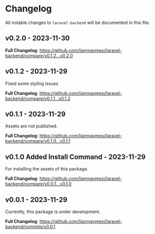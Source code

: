 # Changelog

All notable changes to `laravel-backend` will be documented in this file.

## v0.2.0 - 2023-11-30

**Full Changelog**: https://github.com/lianmaymesi/laravel-backend/compare/v0.1.2...v0.2.0

## v0.1.2 - 2023-11-29

Fixed some styling issues

**Full Changelog**: https://github.com/lianmaymesi/laravel-backend/compare/v0.1.1...v0.1.2

## v0.1.1 - 2023-11-29

Assets are not published.

**Full Changelog**: https://github.com/lianmaymesi/laravel-backend/compare/v0.1.0...v0.1.1

## v0.1.0 Added Install Command - 2023-11-29

For installing the assets of this package.

**Full Changelog**: https://github.com/lianmaymesi/laravel-backend/compare/v0.0.1...v0.1.0

## v0.0.1 - 2023-11-29

Currently, this package is under development.

**Full Changelog**: https://github.com/lianmaymesi/laravel-backend/commits/v0.0.1
